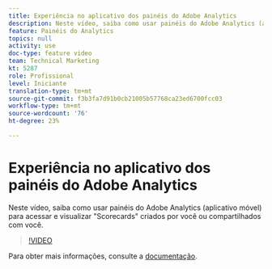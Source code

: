 ```yaml
---
title: Experiência no aplicativo dos painéis do Adobe Analytics
description: Neste vídeo, saiba como usar painéis do Adobe Analytics (aplicativo móvel) para acessar e visualizar "Scorecards" criados por você ou compartilhados com você.
feature: Painéis do Analytics
topics: null
activity: use
doc-type: feature video
team: Technical Marketing
kt: 5287
role: Profissional
level: Iniciante
translation-type: tm+mt
source-git-commit: f3b3fa7d91b0cb21005b57768ca23ed6700fcc03
workflow-type: tm+mt
source-wordcount: '76'
ht-degree: 23%

---
```



# Experiência no aplicativo dos painéis do Adobe Analytics

Neste vídeo, saiba como usar painéis do Adobe Analytics (aplicativo móvel) para acessar e visualizar &quot;Scorecards&quot; criados por você ou compartilhados com você.

>[!VIDEO](https://video.tv.adobe.com/v/34545/?quality=12)

Para obter mais informações, consulte a [documentação](https://docs.adobe.com/help/pt-BR/analytics/analyze/mobapp/home.html).
